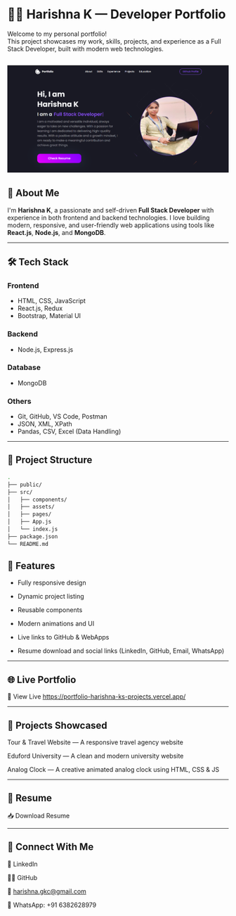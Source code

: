 # 🧑‍💻 Harishna K — Developer Portfolio

Welcome to my personal portfolio!  
This project showcases my work, skills, projects, and experience as a Full Stack Developer, built with modern web technologies.

![Portfolio Screenshot](demo-screenshot.png)
---

## 🚀 About Me

I'm **Harishna K**, a passionate and self-driven **Full Stack Developer** with experience in both frontend and backend technologies. I love building modern, responsive, and user-friendly web applications using tools like **React.js**, **Node.js**, and **MongoDB**.

---

## 🛠️ Tech Stack

### **Frontend**
- HTML, CSS, JavaScript
- React.js, Redux
- Bootstrap, Material UI

### **Backend**
- Node.js, Express.js

### **Database**
- MongoDB

### **Others**
- Git, GitHub, VS Code, Postman
- JSON, XML, XPath
- Pandas, CSV, Excel (Data Handling)

---

## 📁 Project Structure

```bash
.
├── public/
├── src/
│   ├── components/
│   ├── assets/
│   ├── pages/
│   ├── App.js
│   └── index.js
├── package.json
└── README.md
```

## 📌 Features

- Fully responsive design

- Dynamic project listing

- Reusable components

- Modern animations and UI

- Live links to GitHub & WebApps

- Resume download and social links (LinkedIn, GitHub, Email, WhatsApp)

---

## 🌐 Live Portfolio
🔗 View Live
https://portfolio-harishna-ks-projects.vercel.app/

---

## 🧩 Projects Showcased

Tour & Travel Website — A responsive travel agency website

Eduford University — A clean and modern university website

Analog Clock — A creative animated analog clock using HTML, CSS & JS

---

## 📄 Resume
📥 Download Resume

---

## 🔗 Connect With Me

💼 LinkedIn

🧑‍💻 GitHub

📧 harishna.gkc@gmail.com

💬 WhatsApp: +91 6382628979


